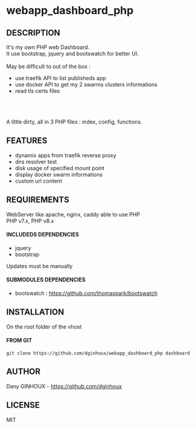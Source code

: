 # webapp_dashboard_php



## DESCRIPTION

It's my own PHP web Dashboard. <br />
It use bootstrap, jquery and bootswatch for better UI.
<br >
<br >
May be difficult to out of the box : <br />
* use traefik API to list publisheds app
* use docker API to get my 2 swarms clusters informations
* read tls certs files
<br />
<br />
<br />
A little dirty, all in 3 PHP files : index, config, functions.


## FEATURES

* dynamix apps from traefik reverse proxy
* dns resolver test
* disk usage of specified mount point
* display docker swarm informations
* custom url content



## REQUIREMENTS

WebServer like apache, nginx, caddy able to use PHP<br />
PHP v7.x, PHP v8.x<br />

#### INCLUDEDS DEPENDENCIES

* jquery
* bootstrap

Updates must be manually

#### SUBMODULES DEPENDENCIES

* bootswatch : https://github.com/thomaspark/bootswatch



## INSTALLATION

On the root folder of the vhost

#### FROM GIT

```shell
git clone https://github.com/dginhoux/webapp_dashboard_php dashboard
```





## AUTHOR

Dany GINHOUX - https://github.com/dginhoux



## LICENSE

MIT
